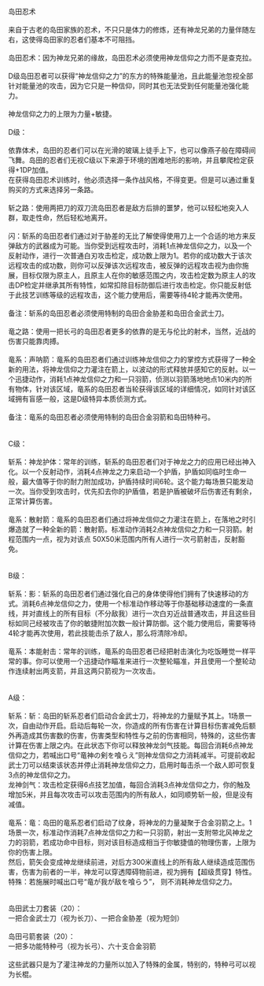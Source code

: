 <title>岛田忍术</title>
<meta name="GENERATOR" content="WinCHM">
<meta http-equiv="Content-Type" content="text/html; charset=gb2312">
<br>岛田忍术
<br>
<br>来自于古老的岛田家族的忍术，不只只是体力的修炼，还有神龙兄弟的力量伴随左右，这使得岛田家的忍者们基本不可阻挡。
<br>
<br>岛田忍术：因为神龙兄弟的缘故，岛田忍术必须使用神龙信仰之力而不是查克拉。
<br>
<br>D级岛田忍者可以获得“神龙信仰之力”的东方的特殊能量池，且此能量池忽视全部针对能量池的攻击，因为它只是一种信仰，同时其也无法受到任何能量池强化能力。
<br>
<br>神龙信仰之力的上限为力量+敏捷。
<br>
<br>D级：
<br>
<br>依靠体术，岛田的忍者们可以在光滑的玻璃上徒手上下，也可以像燕子般在障碍间飞舞。岛田的忍者们无视C级以下来源于环境的困难地形的影响，并且攀爬检定获得+1DP加值。
<br>在获得岛田忍术训练时，他必须选择一条作战风格，不得变更。但是可以通过重复购买的方式来选择另一条路。 
<br>
<br>斩之路：使用两把刀的双刀流岛田忍者是敌方后排的噩梦，他可以轻松地突入人群，取走性命，然后轻松地离开。
<br>
<br>闪：斩系的岛田忍者们通过对于胁差的无比了解使得使用刀上一个合适的地方来反弹敌方的武器成为可能。当你受到远程攻击时，消耗1点神龙信仰之力，以及一个反射动作，进行一次普通白刃攻击检定，成功数上限为1。若你的成功数大于该次远程攻击的成功数，则你可以反弹该次远程攻击，被反弹的远程攻击视为由你施展，目标仅限为原主人，且原主人在你的敏感范围之内，攻击检定数为原主人的攻击DP检定并继承其所有特性，如常扣除目标防御后进行攻击检定。你只能反射低于此技艺训练等级的远程攻击，这个能力使用后，需要等待4轮才能再次使用。
<br>
<br>备注：斩系的岛田忍者必须使用特制的岛田合金胁差和岛田合金武士刀。
<br>
<br>竜之路：使用一把长弓的岛田忍者更多的依靠的是无与伦比的射术，当然，近战的伤害只能靠肉搏。
<br>
<br>竜系：声呐箭：竜系的岛田忍者们通过训练神龙信仰之力的掌控方式获得了一种全新的用法，将神龙信仰之力灌注在箭上，以波动的形式释放并感知它的反射。以一个迅捷动作，消耗1点神龙信仰之力和一只羽箭，侦测以羽箭落地地点10米内的所有物体，针对该区域，竜系的岛田忍者当轮获得该区域的详细情况，如同针对该区域拥有盲感一般，这是D级特异本质侦测方式。
<br>
<br>备注：竜系的岛田忍者必须使用特制的岛田合金羽箭和岛田特种弓。
<br>
<br>
<br>C级：
<br>
<br>斩系：神龙护体：常年的训练，斩系的岛田忍者们对于神龙之力的应用已经出神入化。以一个反射动作，消耗4点神龙之力来启动一个护盾，护盾如同临时生命一般，最大值等于你的耐力附加成功，护盾持续时间6轮。这个能力每场景只能发动一次。当你受到攻击时，优先扣去你的护盾值，若是护盾被破坏后伤害还有剩余，正常计算伤害。
<br>
<br>竜系：散射箭：竜系的岛田忍者们通过将神龙信仰之力灌注在箭上，在落地之时引爆造就了一种全新的箭：散射箭。标准动作消耗2点神龙信仰之力和一只羽箭。射程范围内一点，视为对该点 50X50米范围内所有人进行一次弓箭射击，反射豁免。
<br>
<br>
<br>B级：
<br>
<br>斩系：影：斩系的岛田忍者们通过强化自己的身体使得他们拥有了快速移动的方式。消耗6点神龙信仰之力，使用一个标准动作移动等于你基础移动速度的一条直线，并对直线上的所有目标（不分敌我）进行一次白刃近战普通攻击，并且这些目标如同己经被攻击了你的敏捷附加次数一般计算防御。这个能力使用后，需要等待4轮才能再次使用，若此技能击杀了敌人，那么将清除冷却。
<br>
<br>竜系：本能射击：常年的训练，竜系的岛田忍者已经把射击演化为吃饭睡觉一样平常的事。你可以使用一个迅捷动作瞄准来进行一次整轮瞄准，并且使用一个整轮动作连续射出两支箭，并且这两只箭视为一次攻击。
<br>
<br>
<br>A级：
<br>
<br>斩系：斩：岛田的斩系忍者们启动合金武士刀，将神龙的力量赋予其上。1场景一次，自由动作开启。启动后每轮一次，你造成的所有伤害在计算目标伤害减免后额外再造成其伤害数的伤害，伤害类型和特性与之前的伤害相同，特殊的，这些伤害计算在伤害上限之内。在此状态下你可以释放神龙剑气技能。每回合消耗6点神龙信仰之力，若喊出口号“竜神の剣を喰らえ”则神龙信仰之力消耗减半。可提前收起武士刀可以结束该状态并停止消耗神龙信仰之力，启用时每击杀一个敌人即可恢复3点的神龙信仰之力。
<br>龙神剑气：攻击检定获得6点技艺加值，每回合消耗3点神龙信仰之力，你的触及增加5米，并且每次攻击可以攻击范围内的所有敌人，如同顺势斩一般，但是没有减值。
<br>
<br>竜系：竜：岛田的竜系忍者们启动了纹身，将神龙的力量凝聚于合金羽箭之上。1场景一次，标准动作消耗7点神龙信仰之力和一只羽箭，射出一支附带北风神龙之力的羽箭，若成功命中目标，则对该目标造成相当于你敏捷值的物理伤害，上限为你的伤害上限。
<br>然后，箭矢会变成神龙继续前进，对后方300米直线上的所有敌人继续造成范围伤害，伤害为前者的一半，神龙可以穿透障碍物前进，视为拥有【超级贯穿】特性。
<br>特殊：若施展时喊出口号“竜が我が敌を喰らう”， 则不消耗神龙信仰之力。
<br>
<br>
<br>岛田武士刀套装（20）：
<br>一把合金武士刀（视为长刀）、一把合金胁差（视为短剑）
<br>
<br>岛田弓箭套装（20）：
<br>一把多功能特种弓（视为长弓）、六十支合金羽箭
<br>
<br>这些武器只是为了灌注神龙的力量所以加入了特殊的金属，特别的，特种弓可以视为长棍。
<br>